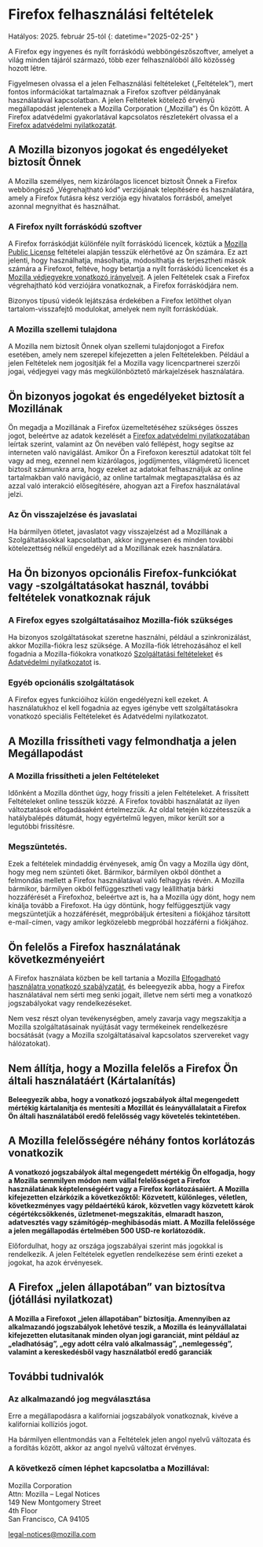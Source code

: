 ﻿# Firefox felhasználási feltételek

Hatályos: 2025. február 25-tól
{: datetime="2025-02-25" }

A Firefox egy ingyenes és nyílt forráskódú webböngészőszoftver, amelyet a világ minden tájáról származó, több ezer felhasználóból álló közösség hozott létre.

Figyelmesen olvassa el a jelen Felhasználási feltételeket („Feltételek”), mert fontos információkat tartalmaznak a Firefox szoftver példányának használatával kapcsolatban. A jelen Feltételek kötelező érvényű megállapodást jelentenek a Mozilla Corporation („Mozilla”) és Ön között. A Firefox adatvédelmi gyakorlatával kapcsolatos részletekért olvassa el a [Firefox adatvédelmi nyilatkozatát](https://www.mozilla.org/privacy/firefox/).

## A Mozilla bizonyos jogokat és engedélyeket biztosít Önnek

A Mozilla személyes, nem kizárólagos licencet biztosít Önnek a Firefox webböngésző „Végrehajtható kód” verziójának telepítésére és használatára, amely a Firefox futásra kész verziója egy hivatalos forrásból, amelyet azonnal megnyithat és használhat.

### A Firefox nyílt forráskódú szoftver

A Firefox forráskódját különféle nyílt forráskódú licencek, köztük a [Mozilla Public License](https://www.mozilla.org/MPL/) feltételei alapján tesszük elérhetővé az Ön számára. Ez azt jelenti, hogy használhatja, másolhatja, módosíthatja és terjesztheti mások számára a Firefoxot, feltéve, hogy betartja a nyílt forráskódú licenceket és a [Mozilla védjegyekre vonatkozó irányelveit](https://www.mozilla.org/foundation/trademarks/policy/). A jelen Feltételek csak a Firefox végrehajtható kód verziójára vonatkoznak, a Firefox forráskódjára nem.

Bizonyos típusú videók lejátszása érdekében a Firefox letölthet olyan tartalom-visszafejtő modulokat, amelyek nem nyílt forráskódúak.

### A Mozilla szellemi tulajdona

A Mozilla nem biztosít Önnek olyan szellemi tulajdonjogot a Firefox esetében, amely nem szerepel kifejezetten a jelen Feltételekben. Például a jelen Feltételek nem jogosítják fel a Mozilla vagy licencpartnerei szerzői jogai, védjegyei vagy más megkülönböztető márkajelzések használatára.

## Ön bizonyos jogokat és engedélyeket biztosít a Mozillának

Ön megadja a Mozillának a Firefox üzemeltetéséhez szükséges összes jogot, beleértve az adatok kezelését a [Firefox adatvédelmi nyilatkozatában](https://www.mozilla.org/privacy/firefox/) leírtak szerint, valamint az Ön nevében való fellépést, hogy segítse az interneten való navigálást. Amikor Ön a Firefoxon keresztül adatokat tölt fel vagy ad meg, ezennel nem kizárólagos, jogdíjmentes, világméretű licencet biztosít számunkra arra, hogy ezeket az adatokat felhasználjuk az online tartalmakban való navigáció, az online tartalmak megtapasztalása és az azzal való interakció elősegítésére, ahogyan azt a Firefox használatával jelzi.

### Az Ön visszajelzése és javaslatai

Ha bármilyen ötletet, javaslatot vagy visszajelzést ad a Mozillának a Szolgáltatásokkal kapcsolatban, akkor ingyenesen és minden további kötelezettség nélkül engedélyt ad a Mozillának ezek használatára.

## Ha Ön bizonyos opcionális Firefox-funkciókat vagy -szolgáltatásokat használ, további feltételek vonatkoznak rájuk

### A Firefox egyes szolgáltatásaihoz Mozilla-fiók szükséges

Ha bizonyos szolgáltatásokat szeretne használni, például a szinkronizálást, akkor Mozilla-fiókra lesz szüksége. A Mozilla-fiók létrehozásához el kell fogadnia a Mozilla-fiókokra vonatkozó [Szolgáltatási feltételeket](https://www.mozilla.org/about/legal/terms/services/) és [Adatvédelmi nyilatkozatot](https://www.mozilla.org/privacy/mozilla-accounts/) is.

### Egyéb opcionális szolgáltatások

A Firefox egyes funkcióihoz külön engedélyezni kell ezeket. A használatukhoz el kell fogadnia az egyes igénybe vett szolgáltatásokra vonatkozó speciális Feltételeket és Adatvédelmi nyilatkozatot.

## A Mozilla frissítheti vagy felmondhatja a jelen Megállapodást

### A Mozilla frissítheti a jelen Feltételeket

Időnként a Mozilla dönthet úgy, hogy frissíti a jelen Feltételeket. A frissített Feltételeket online tesszük közzé. A Firefox további használatát az ilyen változtatások elfogadásaként értelmezzük. Az oldal tetején közzétesszük a hatálybalépés dátumát, hogy egyértelmű legyen, mikor került sor a legutóbbi frissítésre.

### Megszüntetés.

Ezek a feltételek mindaddig érvényesek, amíg Ön vagy a Mozilla úgy dönt, hogy meg nem szünteti őket. Bármikor, bármilyen okból dönthet a felmondás mellett a Firefox használatával való felhagyás révén. A Mozilla bármikor, bármilyen okból felfüggesztheti vagy leállíthatja bárki hozzáférését a Firefoxhoz, beleértve azt is, ha a Mozilla úgy dönt, hogy nem kínálja tovább a Firefoxot. Ha úgy döntünk, hogy felfüggesztjük vagy megszüntetjük a hozzáférését, megpróbáljuk értesíteni a fiókjához társított e-mail-címen, vagy amikor legközelebb megpróbál hozzáférni a fiókjához.

## Ön felelős a Firefox használatának következményeiért

A Firefox használata közben be kell tartania a Mozilla [Elfogadható használatra vonatkozó szabályzatát](https://www.mozilla.org/about/legal/acceptable-use/), és beleegyezik abba, hogy a Firefox használatával nem sérti meg senki jogait, illetve nem sérti meg a vonatkozó jogszabályokat vagy rendelkezéseket.

Nem vesz részt olyan tevékenységben, amely zavarja vagy megszakítja a Mozilla szolgáltatásainak nyújtását vagy termékeinek rendelkezésre bocsátását (vagy a Mozilla szolgáltatásaival kapcsolatos szervereket vagy hálózatokat).

## Nem állítja, hogy a Mozilla felelős a Firefox Ön általi használatáért (Kártalanítás)

**Beleegyezik abba, hogy a vonatkozó jogszabályok által megengedett mértékig kártalanítja és mentesíti a Mozillát és leányvállalatait a Firefox Ön általi használatából eredő felelősség vagy követelés tekintetében.**

## A Mozilla felelősségére néhány fontos korlátozás vonatkozik

**A vonatkozó jogszabályok által megengedett mértékig Ön elfogadja, hogy a Mozilla semmilyen módon nem vállal felelősséget a Firefox használatának képtelenségéért vagy a Firefox korlátozásaiért. A Mozilla kifejezetten elzárkózik a következőktől: Közvetett, különleges, véletlen, következményes vagy példaértékű károk, közvetlen vagy közvetett károk cégértékcsökkenés, üzletmenet-megszakítás, elmaradt haszon, adatvesztés vagy számítógép-meghibásodás miatt. A Mozilla felelőssége a jelen megállapodás értelmében 500 USD-re korlátozódik.**

Előfordulhat, hogy az országa jogszabályai szerint más jogokkal is rendelkezik. A jelen Feltételek egyetlen rendelkezése sem érinti ezeket a jogokat, ha azok érvényesek.

## A Firefox „jelen állapotában” van biztosítva (jótállási nyilatkozat)

**A Mozilla a Firefoxot „jelen állapotában” biztosítja. Amennyiben az alkalmazandó jogszabályok lehetővé teszik, a Mozilla és leányvállalatai kifejezetten elutasítanak minden olyan jogi garanciát, mint például az „eladhatóság”, „egy adott célra való alkalmasság”, „nemlegesség”, valamint a kereskedésből vagy használatból eredő garanciák**

## További tudnivalók

### Az alkalmazandó jog megválasztása

Erre a megállapodásra a kaliforniai jogszabályok vonatkoznak, kivéve a kaliforniai kollíziós jogot.

Ha bármilyen ellentmondás van a Feltételek jelen angol nyelvű változata és a fordítás között, akkor az angol nyelvű változat érvényes.

### A következő címen léphet kapcsolatba a Mozillával:

Mozilla Corporation <br>
Attn: Mozilla – Legal Notices <br>
149 New Montgomery Street <br>
4th Floor <br>
San Francisco, CA 94105

legal-notices@mozilla.com

